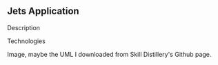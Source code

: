 ## Jets Application

Description

Technologies

Image, maybe the UML I downloaded from Skill Distillery's Github page. 
